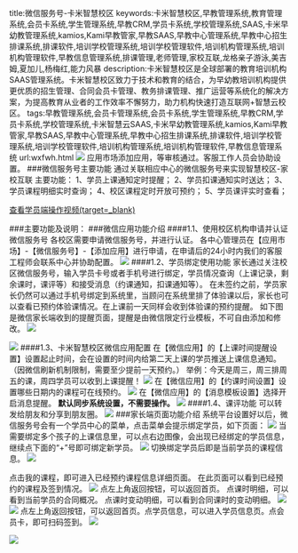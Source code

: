 title:微信服务号-卡米智慧校区
keywords:卡米智慧校区,早教管理系统,教育管理系统,会员卡系统,学生管理系统,早教CRM,学员卡系统,学校管理系统,SAAS,卡米早幼教管理系统,kamios,Kami早教管家,早教SAAS,早教中心管理系统,早教中心招生排课系统,排课软件,培训学校管理系统,培训学校管理软件,培训机构管理系统,培训机构管理软件,早教信息管理系统,排课管理,老师管理,家校互联,龙格亲子游泳,美吉姆,夏加儿,杨梅红,能力风暴
description:卡米智慧校区是全球部署的教育培训机构SAAS管理系统。卡米智慧校区致力于技术和教育的结合，为早幼教培训机构提供更优质的招生管理、合同会员卡管理、教务排课管理、推广运营等系统化的解决方案，为提高教育从业者的工作效率不懈努力，助力机构快速打造互联网+智慧云校区。
tags:早教管理系统,会员卡管理系统,会员卡系统,学生管理系统,早教CRM,学员卡系统,学校管理系统,卡米智慧云SAAS,卡米早幼教管理系统,kamios,Kami早教管家,早教SAAS,早教中心管理系统,早教中心招生排课系统,排课软件,培训学校管理系统,培训学校管理软件,培训机构管理系统,培训机构管理软件,早教信息管理系统
url:wxfwh.html
![](/基础数据设置/_image/2017-06-13-21-01-45.jpg)
应用市场添加应用，等审核通过。客服工作人员会协助设置。
###微信服务号主要功能
通过关联相应中心的微信服务号来实现智慧校区-家校互联
主要功能：
1、学员上课通知定时提醒；
2、学员扣课通知实时送达；
3、学员课程明细实时查询；
4、校区课程定时开放可预约；
5、学员课评实时查看；

[查看学员端操作视频(target=_blank)](/wxyyvideo.html)

###主要功能及说明：
###微信应用功能介绍
####1.1、使用校区机构申请并认证微信服务号
        各校区需要申请微信服务号，并进行认证。
        各中心管理员在【应用市场】-【微信服务号】-【添加应用】进行申请，在申请后的24小时内我们的客服工程师会联系中心并协助配置。
![](./_image/2017-06-14-10-38-05.jpg)
####1.2、学员绑定使用功能
家长通过关注校区微信服务号，输入学员卡号或者手机号进行绑定，学员情况查询（上课记录，剩余课时，课评等）和接受消息（约课通知，扣课通知等）。
		在未签约之前，学员家长仍然可以通过手机号绑定到系统里，当顾问在系统里排了体验课以后，家长也可以查看已预约体验课情况。在上课前一天同样会收到体验课的预约提醒。
如下图是微信家长端收到的提醒页面，提醒是由微信限定行业模板，不可自由添加和修改。
![](./_image/2017-06-14-10-38-36.jpg)

![](./_image/2017-06-14-10-38-42.jpg)
####1.3、卡米智慧校区微信应用配置
在【微信应用】的【上课时间提醒设置】设置起止时间，会在设置的时间内给第二天上课的学员推送上课信息通知。（因微信刷新机制限制，需要至少提前一天预约。）
举例：今天是周三，周三排周五的课，周四学员可以收到上课提醒！
![](./_image/2017-06-14-10-38-58.png)
在【微信应用】的【约课时间设置】设置哪些日期内的课程可在线预约。 
![](./_image/2017-06-14-10-40-12.png)
在【微信应用】的【消息模板设置】选择开启消息提醒。
**默认同步系统设置，不需要操作。**
![](./_image/2017-06-14-10-40-20.png)
####1.4、课评功能
可以转发给朋友和分享到朋友圈。
![](./_image/2017-06-14-10-43-31.jpg)
###家长端页面功能介绍
系统平台设置好以后，微信服务号会有一个学员中心的菜单，点击菜单会提示绑定学员，如下页面：
![](./_image/2017-06-14-10-48-58.png)
当需要绑定多个孩子的上课信息里，可以点右边图像，会出现已经绑定的学员信息，继续点下面的“+”号即可绑定新学员。
![](./_image/2017-06-14-10-49-09.png)
切换绑定学员后即是当前学员的课程信息。
![](./_image/2017-06-14-10-49-18.png)

点击我的课程，即可进入已经预约课程信息详细页面。
在此页面可以看到已经预约的课程及签到情况。
![](./_image/2017-06-14-10-49-31.png)
点左上角返回按钮，可以返回首页。
点课时明细，可以看到当前学员的合同概况。
点课时变动明细，可以看到合同课时的变动明细。
![](./_image/2017-06-14-10-49-44.png)
![](./_image/2017-06-14-10-49-57.png)
点左上角返回按钮，可以返回首页。点学员信息，可以进入学员信息页。点会员卡，即可扫码签到。
![](./_image/2017-06-14-10-50-08.png)

![](./_image/2017-06-14-10-50-12.png)
